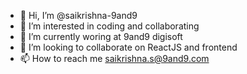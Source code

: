 - 👋 Hi, I’m @saikrishna-9and9
- 👀 I’m interested in coding and collaborating
- 🌱 I’m currently woring at 9and9 digisoft
- 💞️ I’m looking to collaborate on ReactJS and frontend
- 📫 How to reach me saikrishna.s@9and9.com

<!---
saikrishna-9and9/saikrishna-9and9 is a ✨ special ✨ repository because its `README.md` (this file) appears on your GitHub profile.
You can click the Preview link to take a look at your changes.
--->
